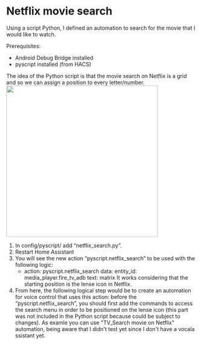 # Netflix movie search

Using a script Python, I defined an automation to search for the movie that I would like to watch.

Prerequisites:
- Android Debug Bridge installed
- pyscript installed (from HACS)

The idea of the Python script is that the movie search on Netflix is a grid and so we can assign a position to every letter/number.
<img src="https://github.com/user-attachments/assets/b2c30fa5-d06e-4e09-b851-015ca1dfa9df" width="400"/>


1) In config/pyscript/ add “netflix_search.py”.
2) Restart Home Assistant
3) You will see the new action “pyscript.netflix_search” to be used with the following logic:
   - action: pyscript.netflix_search
     data:
       entity_id: media_player.fire_tv_adb
       text: matrix
It works considering that the starting position is the lense icon in Netflix.
4) From here, the following logical step would be to create an automation for voice control that uses this action: before the “pyscript.netflix_search”, you should first add the commands to access the search menu in order to be positioned on the lense icon (this part was not included in the Python script because could be subject to changes).
   As examle you can use "TV_Search movie on Netflix" automation, being aware that I didn't test yet since I don't have a vocala ssistant yet.
